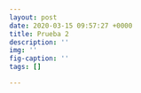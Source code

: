 ```yaml
---
layout: post
date: 2020-03-15 09:57:27 +0000
title: Prueba 2
description: ''
img: ''
fig-caption: ''
tags: []

---
```

